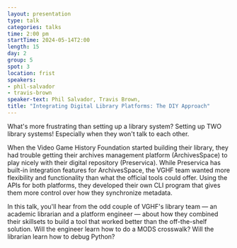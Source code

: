 ```yaml
---
layout: presentation
type: talk
categories: talks
time: 2:00 pm
startTime: 2024-05-14T2:00
length: 15
day: 2
group: 5
spot: 3
location: frist
speakers:
- phil-salvador
- travis-brown
speaker-text: Phil Salvador, Travis Brown, 
title: "Integrating Digital Library Platforms: The DIY Approach"
---
```

What's more frustrating than setting up a library system? Setting up TWO library systems! Especially when they won't talk to each other.

When the Video Game History Foundation started building their library, they had trouble getting their archives management platform (ArchivesSpace) to play nicely with their digital repository (Preservica). While Preservica has built-in integration features for ArchivesSpace, the VGHF team wanted more flexibility and functionality than what the official tools could offer. Using the APIs for both platforms, they developed their own CLI program that gives them more control over how they synchronize metadata.

In this talk, you'll hear from the odd couple of VGHF's library team — an academic librarian and a platform engineer — about how they combined their skillsets to build a tool that worked better than the off-the-shelf solution. Will the engineer learn how to do a MODS crosswalk? Will the librarian learn how to debug Python?
